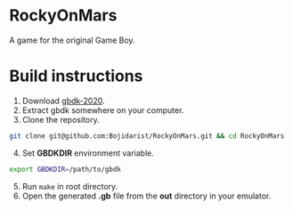 # RockyOnMars

A game for the original Game Boy.

# Build instructions

1. Download [gbdk-2020](https://github.com/gbdk-2020/gbdk-2020/releases).
2. Extract gbdk somewhere on your computer.
3. Clone the repository.

```bash
git clone git@github.com:Bojidarist/RockyOnMars.git && cd RockyOnMars
```

4. Set **GBDKDIR** environment variable.

```bash
export GBDKDIR=/path/to/gbdk
```

5. Run `make` in root directory.
6. Open the generated **.gb** file from the **out** directory in your emulator.
